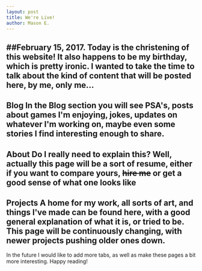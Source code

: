 ```yaml
---
layout: post
title: We're Live!
author: Mason E.
---
```


##February 15, 2017.
Today is the christening of this website! It also happens to be my birthday, which is pretty ironic.
I wanted to take the time to talk about the kind of content that will be posted here, by me, only me...
---
**Blog**
 In the Blog section you will see PSA's, posts about games I'm enjoying, jokes, updates on whatever I'm working on, maybe even some stories I find interesting enough to share.
---
**About**
 Do I really need to explain this? Well, actually this page will be a sort of resume, either if you want to compare yours, ~~hire me~~ or get a good sense of what one looks like
---
**Projects**
 A home for my work, all sorts of art, and things I've made can be found here, with a good general explanation of what it is, or tried to be. This page will be continuously changing, with newer projects pushing older ones down.
---

In the future I would like to add more tabs, as well as make these pages a bit more interesting. Happy reading!
